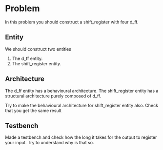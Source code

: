 # Problem
In this problem you should construct a shift_register with four d_ff.
## Entity
We should construct two entities 
1. The d_ff entity.
2. The shift_register entity.

## Architecture
The d_ff entity has a behavioural architecture. The shift_register entity
has a structural architecture purely composed of d_ff.

Try to make the behavioural architecture for shift_register entity also. 
Check that you get the same result

## Testbench
Made a testbench and check how the long it takes for the output to register 
your input. Try to understand why is that so.
